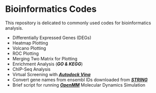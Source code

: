 # Bioinformatics Codes
This repository is delicated to commonly used codes for bioinformatics analysis.


* Differentially Expressed Genes (DEGs)
* Heatmap Plotting
* Volcano Plotting
* ROC Plotting
* Merging Two Matrix for Plotting
* Enrichment Analysis (***GO & KEGG***)
* ChIP-Seq Analysis
* Virtual Screening with [***Autodock Vina***](https://vina.scripps.edu/)
* Convert gene names from ensembl IDs downloaded from [***STRING***](https://www.string-db.org/)
* Brief script for running [***OpenMM***](https://openmm.org/) Molecular Dynamics Simulation

